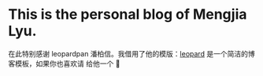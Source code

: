 # This is the personal blog of Mengjia Lyu.

在此特别感谢 leopardpan 潘柏信。我借用了他的模版：[leopard](http://baixin.io) 是一个简洁的博客模板，如果你也喜欢请 给他一个 :star2: 


 